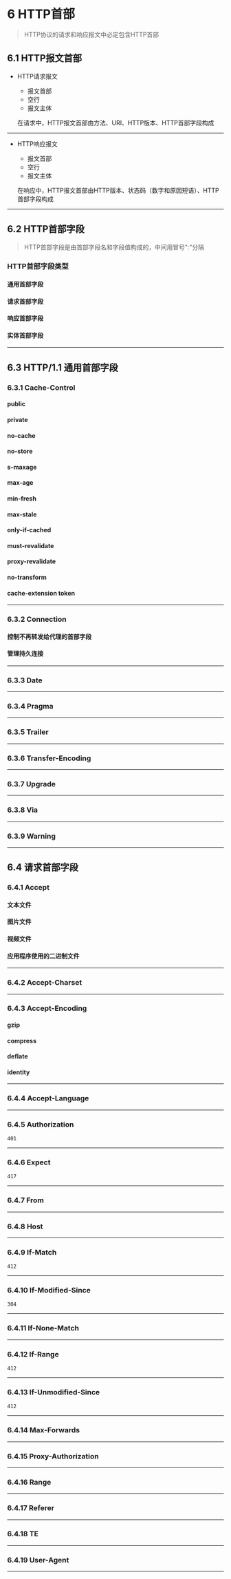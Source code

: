 # 6 HTTP首部
> HTTP协议的请求和响应报文中必定包含HTTP首部
## 6.1 HTTP报文首部
* HTTP请求报文
    + 报文首部
    + 空行
    + 报文主体
    
  在请求中，HTTP报文首部由方法、URI、HTTP版本、HTTP首部字段构成
----
* HTTP响应报文
    + 报文首部
    + 空行
    + 报文主体
    
  在响应中，HTTP报文首部由HTTP版本、状态码（数字和原因短语）、HTTP首部字段构成
----
## 6.2 HTTP首部字段
> HTTP首部字段是由首部字段名和字段值构成的，中间用冒号":"分隔
### HTTP首部字段类型
#### 通用首部字段
#### 请求首部字段
#### 响应首部字段
#### 实体首部字段
----
## 6.3 HTTP/1.1 通用首部字段
### 6.3.1 Cache-Control

#### public
#### private
#### no-cache
#### no-store
#### s-maxage
#### max-age
#### min-fresh
#### max-stale
#### only-if-cached
#### must-revalidate
#### proxy-revalidate
#### no-transform
#### cache-extension token
----
### 6.3.2 Connection
#### 控制不再转发给代理的首部字段
#### 管理持久连接
----
### 6.3.3 Date
----
### 6.3.4 Pragma
----
### 6.3.5 Trailer
----
### 6.3.6 Transfer-Encoding
----
### 6.3.7 Upgrade
---
### 6.3.8 Via
---
### 6.3.9 Warning
---

## 6.4 请求首部字段
### 6.4.1 Accept
#### 文本文件
#### 图片文件
#### 视频文件
#### 应用程序使用的二进制文件
---
### 6.4.2 Accept-Charset
---
### 6.4.3 Accept-Encoding
#### gzip
#### compress
#### deflate
#### identity
---
### 6.4.4 Accept-Language
---
### 6.4.5 Authorization
    401
---
### 6.4.6 Expect
    417
---
### 6.4.7 From
---
### 6.4.8 Host
---
### 6.4.9 If-Match
    412
---
### 6.4.10 If-Modified-Since
    304
---
### 6.4.11 If-None-Match
---
### 6.4.12 If-Range
    412
---
### 6.4.13 If-Unmodified-Since
    412
---
### 6.4.14 Max-Forwards
---
### 6.4.15 Proxy-Authorization
---
### 6.4.16 Range
---
### 6.4.17 Referer
---
### 6.4.18 TE
---
### 6.4.19 User-Agent
---
